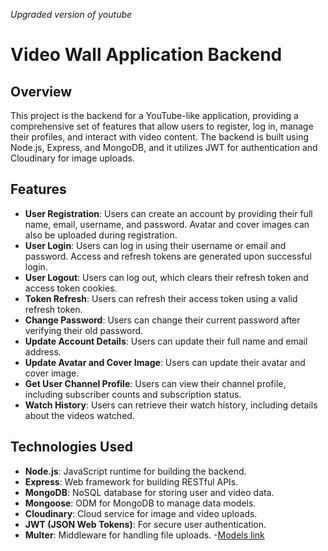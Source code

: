 *Upgraded version of youtube*
# Video Wall Application Backend

## Overview

This project is the backend for a YouTube-like application, providing a comprehensive set of features that allow users to register, log in, manage their profiles, and interact with video content. The backend is built using Node.js, Express, and MongoDB, and it utilizes JWT for authentication and Cloudinary for image uploads.

## Features

- **User Registration**: Users can create an account by providing their full name, email, username, and password. Avatar and cover images can also be uploaded during registration.
- **User Login**: Users can log in using their username or email and password. Access and refresh tokens are generated upon successful login.
- **User Logout**: Users can log out, which clears their refresh token and access token cookies.
- **Token Refresh**: Users can refresh their access token using a valid refresh token.
- **Change Password**: Users can change their current password after verifying their old password.
- **Update Account Details**: Users can update their full name and email address.
- **Update Avatar and Cover Image**: Users can update their avatar and cover image.
- **Get User Channel Profile**: Users can view their channel profile, including subscriber counts and subscription status.
- **Watch History**: Users can retrieve their watch history, including details about the videos watched.

## Technologies Used

- **Node.js**: JavaScript runtime for building the backend.
- **Express**: Web framework for building RESTful APIs.
- **MongoDB**: NoSQL database for storing user and video data.
- **Mongoose**: ODM for MongoDB to manage data models.
- **Cloudinary**: Cloud service for image and video uploads.
- **JWT (JSON Web Tokens)**: For secure user authentication.
- **Multer**: Middleware for handling file uploads.
-[Models link](https://www.youtube.com/redirect?event=video_description&redir_token=QUFFLUhqbEgzNUtaOHF6bU4zUzdzSDNIY1JwSDczRXk1UXxBQ3Jtc0tuNjU3VTc5MTVhdnJaeXRVM1U3UElTQldKZXk4STI4Y2hpME42dUh2TnJxc3ZJa19uX1IxTmpBcHBHNy00amJnYlJWNGRVd1hMbHgzRkNMNllBMG11a2dhWHFYZWJIb0ptVXp1VmcweE4xb0V5dW1Lcw&q=https%3A%2F%2Fapp.eraser.io%2Fworkspace%2FYtPqZ1VogxGy1jzIDkzj%3Forigin%3Dshare&v=9B4CvtzXRpc)
